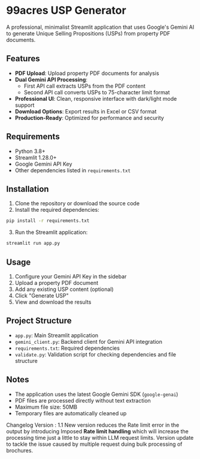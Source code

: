 # 99acres USP Generator

A professional, minimalist Streamlit application that uses Google's Gemini AI to generate Unique Selling Propositions (USPs) from property PDF documents.

## Features

- **PDF Upload**: Upload property PDF documents for analysis
- **Dual Gemini API Processing**: 
  - First API call extracts USPs from the PDF content
  - Second API call converts USPs to 75-character limit format
- **Professional UI**: Clean, responsive interface with dark/light mode support
- **Download Options**: Export results in Excel or CSV format
- **Production-Ready**: Optimized for performance and security

## Requirements

- Python 3.8+
- Streamlit 1.28.0+
- Google Gemini API Key
- Other dependencies listed in `requirements.txt`

## Installation

1. Clone the repository or download the source code
2. Install the required dependencies:

```bash
pip install -r requirements.txt
```

3. Run the Streamlit application:

```bash
streamlit run app.py
```

## Usage

1. Configure your Gemini API Key in the sidebar
2. Upload a property PDF document
3. Add any existing USP content (optional)
4. Click "Generate USP"
5. View and download the results

## Project Structure

- `app.py`: Main Streamlit application
- `gemini_client.py`: Backend client for Gemini API integration
- `requirements.txt`: Required dependencies
- `validate.py`: Validation script for checking dependencies and file structure

## Notes

- The application uses the latest Google Gemini SDK (`google-genai`)
- PDF files are processed directly without text extraction
- Maximum file size: 50MB
- Temporary files are automatically cleaned up


Changelog Version : 1.1
New version reduces the Rate limit error in the output by introducing Imposed ****Rate limit handling**** which will increase the processing time just a little to stay within LLM request limits.
Version update to tackle the issue caused by multiple request duing bulk processing of brochures.

